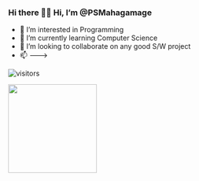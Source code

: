 ### Hi there 👋👋 Hi, I’m @PSMahagamage
- 👀 I’m interested in Programming 
- 🌱 I’m currently learning Computer Science
- 💞️ I’m looking to collaborate on any good S/W project
- 📫 --->

![visitors](https://visitor-badge.glitch.me/badge?page_id=${your.username}.${your.repo.id})

<img height="180em" src="https://github-readme-stats.vercel.app/api?username=PSMahagamage&show_icons=true&hide_border=true&&count_private=true&include_all_commits=true" />

